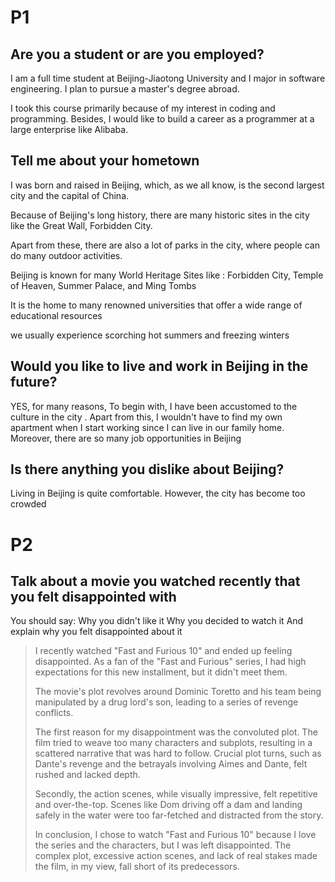 # P1

## Are you a student or are you employed?

I am a full time student at Beijing-Jiaotong University and I major in software engineering. I plan to pursue a master's degree abroad.

I took this course primarily because of my interest in coding and programming. Besides, I would like to build a career as a programmer at a large enterprise like Alibaba.

## Tell me about your hometown

I was born and raised in Beijing, which, as we all know, is the second largest city and the capital of China.

Because of Beijing's long history, there are many historic sites in the city like the Great Wall, Forbidden City.

Apart from these, there are also a lot of parks in the city, where people can do many outdoor activities.

Beijing is known for many World Heritage Sites like : Forbidden City, Temple of Heaven, Summer Palace, and Ming Tombs

It is the home to many renowned universities that offer a wide range of educational resources 

we usually experience scorching hot summers and freezing winters 

## Would you like to live and work in Beijing in the future?

YES, for many reasons, To begin with,  I have been accustomed to the culture in the city .
Apart from this, I wouldn't have to find my own apartment when I start working since I can live in our family home. Moreover, there are so many job opportunities in Beijing 

## Is there anything you dislike about Beijing?

Living in Beijing is quite comfortable. However, the city has become too crowded





# P2

## Talk about  a movie you watched recently that you felt disappointed with

You should say:
Why you didn't like it
Why you decided to watch it
And explain why you felt disappointed about it

> I recently watched "Fast and Furious 10" and ended up feeling disappointed. As a fan of the "Fast and Furious" series, I had high expectations for this new installment, but it didn't meet them.
>
> The movie's plot revolves around Dominic Toretto and his team being manipulated by a drug lord's son, leading to a series of revenge conflicts.
>
> The first reason for my disappointment was the convoluted plot. The film tried to weave too many characters and subplots, resulting in a scattered narrative that was hard to follow. Crucial plot turns, such as Dante's revenge and the betrayals involving Aimes and Dante, felt rushed and lacked depth.
>
> Secondly, the action scenes, while visually impressive, felt repetitive and over-the-top. Scenes like Dom driving off a dam and landing safely in the water were too far-fetched and distracted from the story.
>
> In conclusion, I chose to watch "Fast and Furious 10" because I love the series and the characters, but I was left disappointed. The complex plot, excessive action scenes, and lack of real stakes made the film, in my view, fall short of its predecessors.